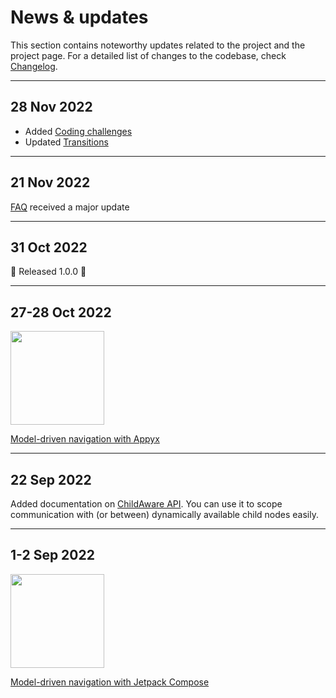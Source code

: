 # News & updates

This section contains noteworthy updates related to the project and the project page. For a detailed list of  changes to the codebase, check [Changelog](releases/changelog.md).

---

## 28 Nov 2022


- Added [Coding challenges](how-to-use-appyx/coding-challenges.md)
- Updated [Transitions](ui/transitions.md)

---

## 21 Nov 2022

[FAQ](faq.md) received a major update

---

## 31 Oct 2022

🎉 Released 1.0.0 🎉

---

## 27-28 Oct 2022


<img style="vertical-align:middle" src="https://i.imgur.com/bgNLFnD.png" width="150" /> 

[Model-driven navigation with Appyx](https://www.droidcon.com/2022/11/15/model-driven-navigation-with-appyx-from-zero-to-hero/)


---

## 22 Sep 2022

Added documentation on [ChildAware API](apps/childaware.md). You can use it to scope communication with (or between) dynamically available child nodes easily.

---

## 1-2 Sep 2022

<img style="vertical-align:middle" src="https://i.imgur.com/NocSZPu.png" width="150" />

[Model-driven navigation with Jetpack Compose](https://www.droidcon.com/2022/09/29/model-driven-navigation-with-jetpack-compose-from-zero-to-hero/) 
